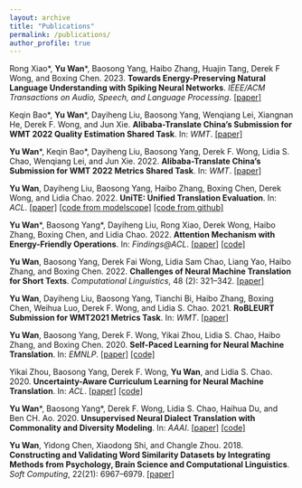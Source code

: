 ```yaml
---
layout: archive
title: "Publications"
permalink: /publications/
author_profile: true
---
```


Rong Xiao\*, **Yu Wan**\*, Baosong Yang, Haibo Zhang, Huajin Tang, Derek F Wong, and Boxing Chen. 2023. **Towards Energy-Preserving Natural Language Understanding with Spiking Neural Networks**. *IEEE/ACM Transactions on Audio, Speech, and Language Processing*. [[paper]](https://ieeexplore.ieee.org/abstract/document/9944911)

Keqin Bao\*, **Yu Wan**\*, Dayiheng Liu, Baosong Yang, Wenqiang Lei, Xiangnan He, Derek F. Wong, and Jun Xie. **Alibaba-Translate China’s Submission for WMT 2022 Quality Estimation Shared Task**. In: *WMT*. [[paper]](https://aclanthology.org/2022.wmt-1.55/)

**Yu Wan**\*, Keqin Bao\*, Dayiheng Liu, Baosong Yang, Derek F. Wong, Lidia S. Chao, Wenqiang Lei, and Jun Xie. 2022. **Alibaba-Translate China’s Submission for WMT 2022 Metrics Shared Task**. In: *WMT*. [[paper]](https://aclanthology.org/2022.wmt-1.53/)

**Yu Wan**, Dayiheng Liu, Baosong Yang, Haibo Zhang, Boxing Chen, Derek Wong, and Lidia Chao. 2022. **UniTE: Unified Translation Evaluation**. In: *ACL*. [[paper]](https://aclanthology.org/2022.acl-long.558/) [[code from modelscope]](https://www.modelscope.cn/models/damo/nlp_unite_mup_translation_evaluation_multilingual_large) [[code from github]](https://github.com/wanyu2018umac/UniTE)

**Yu Wan**\*, Baosong Yang\*, Dayiheng Liu, Rong Xiao, Derek Wong, Haibo Zhang, Boxing Chen, and Lidia Chao. 2022. **Attention Mechanism with Energy-Friendly Operations**. In: *Findings@ACL*. [[paper]](https://aclanthology.org/2022.findings-acl.313/) [[code]](https://github.com/wanyu2018umac/E-Att)

**Yu Wan**, Baosong Yang, Derek Fai Wong, Lidia Sam Chao, Liang Yao, Haibo Zhang, and Boxing Chen. 2022. **Challenges of Neural Machine Translation for Short Texts**. *Computational Linguistics*, 48 (2): 321–342. [[paper]](https://direct.mit.edu/coli/article/48/2/321/109902)

**Yu Wan**, Dayiheng Liu, Baosong Yang, Tianchi Bi, Haibo Zhang, Boxing Chen, Weihua Luo, Derek F. Wong, and Lidia S. Chao. 2021. **RoBLEURT Submission for WMT2021 Metrics Task**. In: *WMT*. [[paper]](https://aclanthology.org/2021.wmt-1.114/)

**Yu Wan**, Baosong Yang, Derek F. Wong, Yikai Zhou, Lidia S. Chao, Haibo Zhang, and Boxing Chen. 2020. **Self-Paced Learning for Neural Machine Translation**. In: *EMNLP*. [[paper]](https://aclanthology.org/2020.emnlp-main.80/) [[code]](https://github.com/wanyu2018umac/Self-Paced-Learning-for-Neural-Machine-Translation)

Yikai Zhou, Baosong Yang, Derek F. Wong, **Yu Wan**, and Lidia S. Chao. 2020. **Uncertainty-Aware Curriculum Learning for Neural Machine Translation**. In: *ACL*. [[paper]](https://aclanthology.org/2020.acl-main.620/) [[code]](https://github.com/umyk/ua-cl-nmt)

**Yu Wan**\*, Baosong Yang\*, Derek F. Wong, Lidia S. Chao, Haihua Du, and Ben CH. Ao. 2020. **Unsupervised Neural Dialect Translation with Commonality and Diversity Modeling**. In: *AAAI*. [[paper]](https://ojs.aaai.org/index.php/AAAI/article/view/6448) [[code]](https://github.com/wanyu2018umac/Unsupervised_Dialect_Translation)

**Yu Wan**, Yidong Chen, Xiaodong Shi, and Changle Zhou. 2018. **Constructing and Validating Word Similarity Datasets by Integrating Methods from Psychology, Brain Science and Computational Linguistics**. *Soft Computing*, 22(21): 6967–6979. [[paper]](https://link.springer.com/article/10.1007/s00500-018-3174-1)
